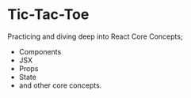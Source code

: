 # Tic-Tac-Toe

Practicing and diving deep into React Core Concepts; 
- Components
- JSX
- Props
- State
- and other core concepts.

